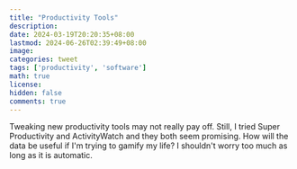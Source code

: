 ```yaml
---
title: "Productivity Tools"
description: 
date: 2024-03-19T20:20:35+08:00
lastmod: 2024-06-26T02:39:49+08:00
image: 
categories: tweet
tags: ['productivity', 'software']
math: true
license: 
hidden: false
comments: true
---
```


Tweaking new productivity tools may not really pay off. Still, I tried Super Productivity and ActivityWatch and they both seem promising. How will the data be useful if I'm trying to gamify my life? I shouldn't worry too much as long as it is automatic.


